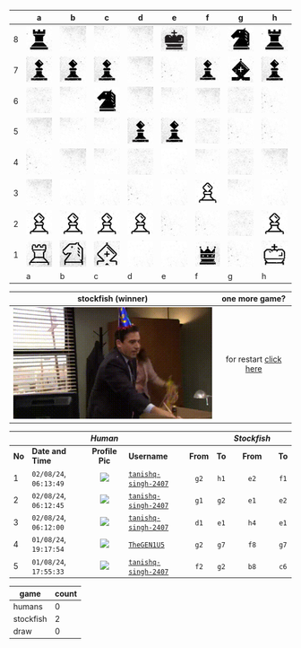 |   | a | b | c | d | e | f | g | h |
|---|---|---|---|---|---|---|---|---|
| 8 | ![piece](./pieces/style-2/rook-b.jpg) | ![piece](./pieces/style-2/bg-5.jpg) | ![piece](./pieces/style-2/bg-3.jpg) | ![piece](./pieces/style-2/bg-5.jpg) | ![piece](./pieces/style-2/king-b.jpg) | ![piece](./pieces/style-2/bg-3.jpg) | ![piece](./pieces/style-2/knight-b.jpg) | ![piece](./pieces/style-2/rook-b.jpg) |
| 7 | ![piece](./pieces/style-2/pawn-b.jpg) | ![piece](./pieces/style-2/pawn-b.jpg) | ![piece](./pieces/style-2/pawn-b.jpg) | ![piece](./pieces/style-2/bg-5.jpg) | ![piece](./pieces/style-2/bg-2.jpg) | ![piece](./pieces/style-2/pawn-b.jpg) | ![piece](./pieces/style-2/bishop-b.jpg) | ![piece](./pieces/style-2/pawn-b.jpg) |
| 6 | ![piece](./pieces/style-2/bg-4.jpg) | ![piece](./pieces/style-2/bg-3.jpg) | ![piece](./pieces/style-2/knight-b.jpg) | ![piece](./pieces/style-2/bg-5.jpg) | ![piece](./pieces/style-2/bg-3.jpg) | ![piece](./pieces/style-2/bg-5.jpg) | ![piece](./pieces/style-2/bg-4.jpg) | ![piece](./pieces/style-2/bg-2.jpg) |
| 5 | ![piece](./pieces/style-2/bg-5.jpg) | ![piece](./pieces/style-2/bg-3.jpg) | ![piece](./pieces/style-2/bg-3.jpg) | ![piece](./pieces/style-2/pawn-b.jpg) | ![piece](./pieces/style-2/pawn-b.jpg) | ![piece](./pieces/style-2/bg-4.jpg) | ![piece](./pieces/style-2/bg-2.jpg) | ![piece](./pieces/style-2/bg-2.jpg) |
| 4 | ![piece](./pieces/style-2/bg-2.jpg) | ![piece](./pieces/style-2/bg-5.jpg) | ![piece](./pieces/style-2/bg-3.jpg) | ![piece](./pieces/style-2/bg-4.jpg) | ![piece](./pieces/style-2/bg-1.jpg) | ![piece](./pieces/style-2/bg-3.jpg) | ![piece](./pieces/style-2/bg-4.jpg) | ![piece](./pieces/style-2/bg-5.jpg) |
| 3 | ![piece](./pieces/style-2/bg-5.jpg) | ![piece](./pieces/style-2/bg-1.jpg) | ![piece](./pieces/style-2/bg-1.jpg) | ![piece](./pieces/style-2/bg-2.jpg) | ![piece](./pieces/style-2/bg-1.jpg) | ![piece](./pieces/style-2/pawn-w.jpg) | ![piece](./pieces/style-2/bg-3.jpg) | ![piece](./pieces/style-2/bg-1.jpg) |
| 2 | ![piece](./pieces/style-2/pawn-w.jpg) | ![piece](./pieces/style-2/pawn-w.jpg) | ![piece](./pieces/style-2/pawn-w.jpg) | ![piece](./pieces/style-2/pawn-w.jpg) | ![piece](./pieces/style-2/bg-2.jpg) | ![piece](./pieces/style-2/bg-2.jpg) | ![piece](./pieces/style-2/bg-4.jpg) | ![piece](./pieces/style-2/pawn-w.jpg) |
| 1 | ![piece](./pieces/style-2/rook-w.jpg) | ![piece](./pieces/style-2/knight-w.jpg) | ![piece](./pieces/style-2/bishop-w.jpg) | ![piece](./pieces/style-2/bg-1.jpg) | ![piece](./pieces/style-2/bg-1.jpg) | ![piece](./pieces/style-2/queen-b.jpg) | ![piece](./pieces/style-2/bg-2.jpg) | ![piece](./pieces/style-2/king-w.jpg) |
|   | a | b | c | d | e | f | g | h |


|stockfish (winner)|one more game?|
|----------------------|:------------:|
|![Alt Text](./assets/winner.gif)|for restart [click here](https://github.com/tanishq-singh-2407/readme-chess/issues/new?title=chess_restart&body=Just+push+%27Submit+new+issue%27.+You+don%27t+need+to+do+anything+else.)|


|||_Human_||||_Stockfish_||
|-|-|:-:|-|:-:|:-:|:-:|:-:|
|**No**|**Date and Time**|**Profile Pic**|**Username**|**From**|**To**|**From**|**To**|
|1|`02/08/24`, `06:13:49`|<img src="https://github.com/tanishq-singh-2407.png" height="50px" /> | [`tanishq-singh-2407`](https://github.com/tanishq-singh-2407)|`g2`|`h1`|`e2`|`f1`|
|2|`02/08/24`, `06:12:45`|<img src="https://github.com/tanishq-singh-2407.png" height="50px" /> | [`tanishq-singh-2407`](https://github.com/tanishq-singh-2407)|`g1`|`g2`|`e1`|`e2`|
|3|`02/08/24`, `06:12:00`|<img src="https://github.com/tanishq-singh-2407.png" height="50px" /> | [`tanishq-singh-2407`](https://github.com/tanishq-singh-2407)|`d1`|`e1`|`h4`|`e1`|
|4|`01/08/24`, `19:17:54`|<img src="https://github.com/TheGEN1U5.png" height="50px" /> | [`TheGEN1U5`](https://github.com/TheGEN1U5)|`g2`|`g7`|`f8`|`g7`|
|5|`01/08/24`, `17:55:33`|<img src="https://github.com/tanishq-singh-2407.png" height="50px" /> | [`tanishq-singh-2407`](https://github.com/tanishq-singh-2407)|`f2`|`g2`|`b8`|`c6`|


| game | count |
|------|-------|
| humans | 0 |
| stockfish | 2 |
| draw | 0 |



